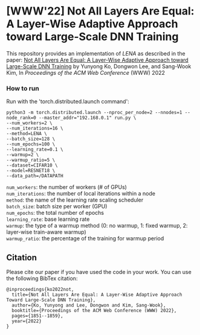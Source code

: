 # [WWW'22] Not All Layers Are Equal: A Layer-Wise Adaptive Approach toward Large-Scale DNN Training
This repository provides an implementation of *LENA* as described in the paper: 
[Not All Layers Are Equal: A Layer-Wise Adaptive Approach toward Large-Scale DNN Training](https://yy-ko.github.io/assets/files/WWW22-lena-paper.pdf) by Yunyong Ko, Dongwon Lee, and Sang-Wook Kim, In *Proceedings of the ACM Web Conference* (WWW) 2022<br>


### How to run
Run with the 'torch.distributed.launch command':
  ```
  python3 -m torch.distributed.launch --nproc_per_node=2 --nnodes=1 --node_rank=0 --master_addr="192.168.0.1" run.py \
  --num_workers=2 \
  --num_iterations=16 \
  --method=LENA \
  --batch_size=128 \
  --num_epochs=100 \
  --learning_rate=0.1 \
  --warmup=2 \
  --warmup_ratio=5 \
  --dataset=CIFAR10 \
  --model=RESNET18 \
  --data_path=/DATAPATH
  ```  

````num_workers````: the number of workers (# of GPUs) <br>
````num_iterations````: the number of local iterations within a node <br>
````method````: the name of the learning rate scaling scheduler <br>
````batch_size````: batch size per worker (GPU) <br>
````num_epochs````: the total number of epochs <br>
````learning_rate````: base learning rate <br>
````warmup````: the type of a warmup method (0: no warmup, 1: fixed warmup, 2: layer-wise train-aware warmup) <br>
````warmup_ratio````: the percentage of the training for warmup period <br>



## Citation
Please cite our paper if you have used the code in your work. You can use the following BibTex citation:
```
@inproceedings{ko2022not,
  title={Not All Layers Are Equal: A Layer-Wise Adaptive Approach Toward Large-Scale DNN Training},
  author={Ko, Yunyong and Lee, Dongwon and Kim, Sang-Wook},
  booktitle={Proceedings of the ACM Web Conference (WWW) 2022},
  pages={1851--1859},
  year={2022}
}
```
